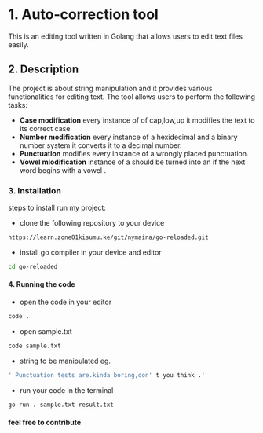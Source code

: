 
 # 1. Auto-correction tool

This is an editing tool written in Golang that allows users to edit text files easily.

## 2. Description

The project is about string manipulation and it provides various functionalities for editing text.
The tool allows users to perform the following tasks:
- **Case modification** every instance of of cap,low,up  it modifies the text to its correct case
- **Number modification** every instance of a hexidecimal and a binary number system it converts it to a decimal number.
- **Punctuation**   modifies every instance of a wrongly placed punctuation.
- **Vowel mlodification** instance of a should be turned into an if the next word begins with a vowel .

### 3. Installation
 steps to install run my  project:
 - clone the following repository to your device
 ``` bash
 https://learn.zone01kisumu.ke/git/nymaina/go-reloaded.git
 ```
 -  install go compiler in your device and editor
 ``` bash
 cd go-reloaded
 ```
 #### 4. Running the code
 - open the code in your editor
 ```  bash 
 code .
 ```
 - open sample.txt
 ``` bash
 code sample.txt
 ```
 - string to be manipulated eg. 
 ``` bash
 ' Punctuation tests are.kinda boring,don' t you think .'
 ```
 - run your code in the terminal
 ``` bash
 go run . sample.txt result.txt
 ```
#### feel free to contribute

